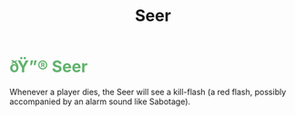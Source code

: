 ﻿---
lang: en-US
title: Seer
prev: Rebirth
next: Silent
---
# <font color=#61b26c>ðŸ”® <b>Seer</b></font> <Badge text="Helpful" type="tip" vertical="middle"/>

Whenever a player dies, the Seer will see a kill-flash (a red flash, possibly accompanied by an alarm sound like Sabotage).